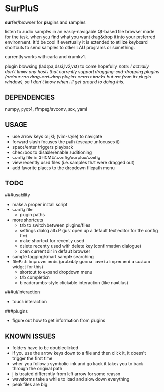 SurPluS
=======

<b>sur</b>fer/browser for <b>plu</b>gins and <b>s</b>amples

listen to audio samples in an easily-navigable Qt-based file browser made for the task. when you find what you want drag&drop it into your preferred environment. It'd be cool if eventually it is extended to utilize keyboard shortcuts to send samples to other LAU programs or something.

currently works with carla and drumkv1.

plugin browsing (ladspa,dssi,lv2,vst) to come hopefully.
*note: I actually don't know any hosts that currently support dragging-and-dropping plugins (ardour can drag-and-drop plugins across tracks but not from its plugin window), so I don't know when I'll get around to doing this.*

DEPENDENCIES
------------
numpy, pyqt4, ffmpeg/avconv, sox, yaml

USAGE
-----
* use arrow keys or jkl; (vim-style) to navigate
* forward slash focuses the path (escape unfocuses it)
* space/enter triggers playback
* checkbox to disable/enable auditioning
* config file in $HOME/.config/surplus/config
* view recently used files (i.e. samples that were dragged out)
* add favorite places to the dropdown filepath menu

TODO
----
###usability
* make a proper install script
* config file
    * plugin paths
* more shortcuts
    * tab to switch between plugins/files
    * settings dialog alt+P (just open up a default text editor for the config file)
    * make shortcut for recently used
    * delete recently used with delete key (confirmation dialogue)
    * open current dir in default browser
* sample tagging/smart sample searching
* filePath improvements (probably gonna have to implement a custom widget for this)
    * shortcut to expand dropdown menu
    * tab completion
    * breadcrumbs-style clickable interaction (like nautilus)

###ui/interaction
* touch interaction

###plugins
* figure out how to get information from plugins

KNOWN ISSUES
------------
* folders have to be doubleclicked
* if you use the arrow keys down to a file and then click it, it doesn't trigger the first time
* when you follow a symbolic link and go back it takes you to back through the original path
* j is treated differently from left arrow for some reason
* waveforms take a while to load and slow down everything
* peak files are big
